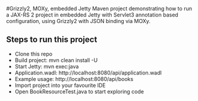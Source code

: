 #Grizzly2, MOXy, embedded Jetty
Maven project demonstrating how to run a JAX-RS 2 project in embedded Jetty with Servlet3 annotation based configuration,
using Grizzly2 with JSON binding via MOXy.

## Steps to run this project
* Clone this repo
* Build project: mvn clean install -U
* Start Jetty: mvn exec:java
* Application.wadl: http://localhost:8080/api/application.wadl
* Example usage: http://localhost:8080/api/books
* Import project into your favourite IDE
* Open BookResourceTest.java to start exploring code
